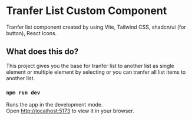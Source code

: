 # Tranfer List Custom Component

Tranfer list component created by using Vite, Tailwind CSS, shadcn/ui (for button), React Icons.

## What does this do?

This project gives you the base for tranfer list to another list as single element or multiple element by selecting or you can tranfer all list items to another list.

### `npm run dev`

Runs the app in the development mode.\
Open [http://localhost:5173](http://localhost:5173) to view it in your browser.
